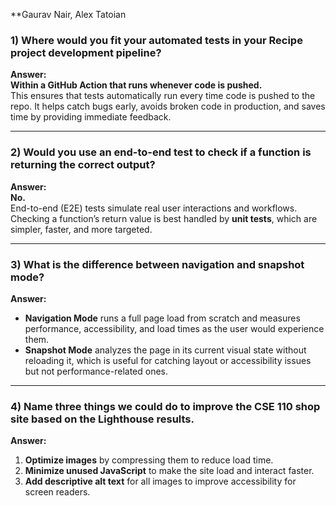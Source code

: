 **Gaurav Nair, Alex Tatoian
### 1) Where would you fit your automated tests in your Recipe project development pipeline?

**Answer:**  
**Within a GitHub Action that runs whenever code is pushed.**  
This ensures that tests automatically run every time code is pushed to the repo. It helps catch bugs early, avoids broken code in production, and saves time by providing immediate feedback.

---

### 2) Would you use an end-to-end test to check if a function is returning the correct output?

**Answer:**  
**No.**  
End-to-end (E2E) tests simulate real user interactions and workflows. Checking a function’s return value is best handled by **unit tests**, which are simpler, faster, and more targeted.

---

### 3) What is the difference between navigation and snapshot mode?

**Answer:**  
- **Navigation Mode** runs a full page load from scratch and measures performance, accessibility, and load times as the user would experience them.  
- **Snapshot Mode** analyzes the page in its current visual state without reloading it, which is useful for catching layout or accessibility issues but not performance-related ones.

---

### 4) Name three things we could do to improve the CSE 110 shop site based on the Lighthouse results.

**Answer:**  
1. **Optimize images** by compressing them to reduce load time.  
2. **Minimize unused JavaScript** to make the site load and interact faster.  
3. **Add descriptive alt text** for all images to improve accessibility for screen readers.





